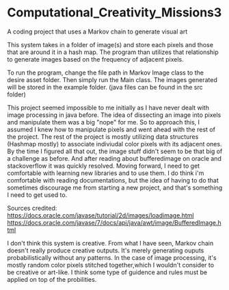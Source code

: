 # Computational_Creativity_Missions3
A coding project that uses a Markov chain to generate visual art

This system takes in a folder of image(s) and store each pixels and those that are around it in a hash map. The program than utilizes that relationship to generate images based on the frequency of adjacent pixels. 

To run the program, change the file path in Markov Image class to the desire asset folder. Then simply run the Main class. The images generated will be stored in the example folder. (java files can be found in the src folder)

This project seemed impossible to me initially as I have never dealt with image processing in java before. The idea of dissecting an image into pixels and manipulate them was a big "nope" for me. So to approach this, I assumed I knew how to manipulate pixels and went ahead with the rest of the project. The rest of the project is mostly utilizing data structures (Hashmap mostly) to associate indiviudal color pixels with its adjacent ones. By the time I figured all that out, the image stuff didn't seem to be that big of a challenge as before. And after reading about bufferedimage on oracle and stackoverflow it was quickly resolved. 
Moving forward, I need to get comfortable with learning new libraries and to use them. I do think i'm comfortable with reading documentations, but the idea of having to do that sometimes discourage me from starting a new project, and that's something I need to get used to. 

Sources credited: 
https://docs.oracle.com/javase/tutorial/2d/images/loadimage.html
https://docs.oracle.com/javase/7/docs/api/java/awt/image/BufferedImage.html

I don't think this system is creative. From what I have seen, Markov chain doesn't really produce creative outputs. It's merely generating ouputs probabilistically without any patterns. In the case of image processing, it's mostly random color pixels stitched together,which I wouldn't consider to be creative or art-like. I think some type of guidence and rules must be applied on top of the probilities.

